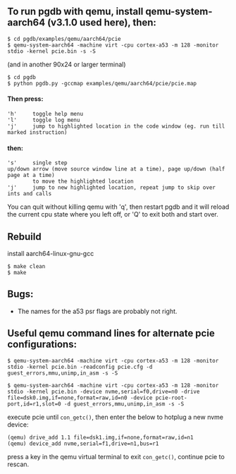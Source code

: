 
## To run pgdb with qemu, install qemu-system-aarch64 (v3.1.0 used here), then:
```
$ cd pgdb/examples/qemu/aarch64/pcie
$ qemu-system-aarch64 -machine virt -cpu cortex-a53 -m 128 -monitor stdio -kernel pcie.bin -s -S
```
(and in another 90x24 or larger terminal)
```
$ cd pgdb
$ python pgdb.py -gccmap examples/qemu/aarch64/pcie/pcie.map
```

#### Then press:
    'h'     toggle help menu
    'l'     toggle log menu
    'j'     jump to highlighted location in the code window (eg. run till marked instruction)
#### then:
    's'     single step
    up/down arrow (move source window line at a time), page up/down (half page at a time)
            to move the highlighted location
    'j'     jump to new highlighted location, repeat jump to skip over ints and calls

You can quit without killing qemu with 'q', then restart pgdb and
it will reload the current cpu state where you left off,
or 'Q' to exit both and start over.


## Rebuild
install aarch64-linux-gnu-gcc
```
$ make clean
$ make
```

## Bugs:
* The names for the a53 psr flags are probably not right.



## Useful qemu command lines for alternate pcie configurations:

```
$ qemu-system-aarch64 -machine virt -cpu cortex-a53 -m 128 -monitor stdio -kernel pcie.bin -readconfig pcie.cfg -d guest_errors,mmu,unimp,in_asm -s -S
```

```
$ qemu-system-aarch64 -machine virt -cpu cortex-a53 -m 128 -monitor stdio -kernel pcie.bin -device nvme,serial=f0,drive=n0 -drive file=dsk0.img,if=none,format=raw,id=n0 -device pcie-root-port,id=r1,slot=0 -d guest_errors,mmu,unimp,in_asm -s -S
```
execute pcie until ```con_getc()```, then enter the below to hotplug a new nvme device:
```
(qemu) drive_add 1.1 file=dsk1.img,if=none,format=raw,id=n1
(qemu) device_add nvme,serial=f1,drive=n1,bus=r1
```
press a key in the qemu virtual terminal to exit ```con_getc()```, continue pcie to rescan.


